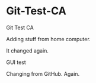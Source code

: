 Git-Test-CA
===========

Git Test CA

Adding stuff from home computer.

It changed again.

GUI test

Changing from GitHub. Again.
